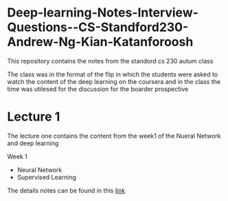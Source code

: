 # Deep-learning-Notes-Interview-Questions--CS-Standford230-Andrew-Ng-Kian-Katanforoosh
This repository contains the  notes from the standord cs 230 autum class

The class was in the format of the flip in which the students were asked to watch the content of the deep learning on the coursera and in the class the time was utilesed for the discussion for the boarder prospective



# Lecture 1
The lecture one contains the content from the week1 of the Nueral Network and deep learning

Week 1
- Neural Network
- Supervised Learning

The details notes can be found in this [link](https://github.com/106AbdulBasit/Deep-learning-Notes-Interview-Questions--CS-Standford230-Andrew-Ng-Kian-Katanforoosh/blob/main/Neural%20Network%20&%20Deep%20Learning/Week%201.md)



 
 

 
